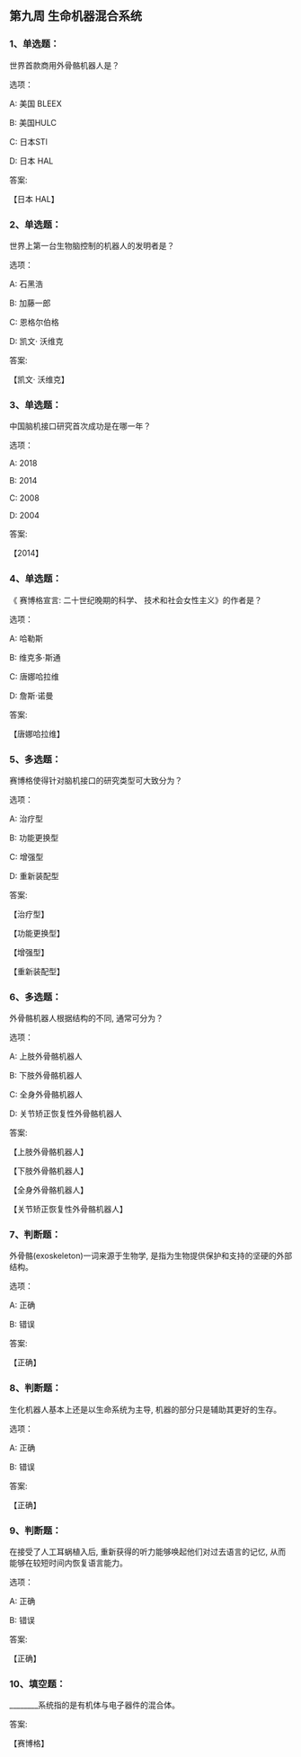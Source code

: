 ## 第九周 生命机器混合系统

### 1、单选题：

世界首款商用外骨骼机器人是？​

选项：

A: 美国 BLEEX

B: 美国HULC

C: 日本STl

D: 日本 HAL

答案:

【日本 HAL】

### 2、单选题：

‌世界上第一台生物脑控制的机器人的发明者是？​

选项：

A: 石黑浩

B: 加藤一郎

C: 恩格尔伯格

D: 凯文· 沃维克

答案:

【凯文· 沃维克】

### 3、单选题：

‍中国脑机接口研究首次成功是在哪一年？​

选项：

A: 2018

B: 2014

C: 2008

D: 2004

答案:

【2014】

### 4、单选题：

​《 赛博格宣言: 二十世纪晚期的科学、 技术和社会女性主义》的作者是？‍

选项：

A: 哈勒斯

B: 维克多·斯通

C: 唐娜哈拉维

D: 詹斯·诺曼

答案:

【唐娜哈拉维】

### 5、多选题：

赛博格使得针对脑机接口的研究类型可大致分为？

选项：

A: 治疗型

B: 功能更换型

C: 增强型

D: 重新装配型

答案:

【治疗型】

【功能更换型】

【增强型】

【重新装配型】

### 6、多选题：

​外骨骼机器人根据结构的不同, 通常可分为？​

选项：

A: 上肢外骨骼机器人

B: 下肢外骨骼机器人

C: 全身外骨骼机器人

D: 关节矫正恢复性外骨骼机器人

答案:

【上肢外骨骼机器人】

【下肢外骨骼机器人】

【全身外骨骼机器人】

【关节矫正恢复性外骨骼机器人】

### 7、判断题：

‌外骨骼(exoskeleton)一词来源于生物学, 是指为生物提供保护和支持的坚硬的外部结构。

选项：

A: 正确

B: 错误

答案:

【正确】

### 8、判断题：

生化机器人基本上还是以生命系统为主导, 机器的部分只是辅助其更好的生存。‍

选项：

A: 正确

B: 错误

答案:

【正确】

### 9、判断题：

在接受了人工耳蜗植入后, 重新获得的听力能够唤起他们对过去语言的记忆, 从而能够在较短时间内恢复语言能力。​

选项：

A: 正确

B: 错误

答案:

【正确】

### 10、填空题：

‍________系统指的是有机体与电子器件的混合体。

答案:

【赛博格】